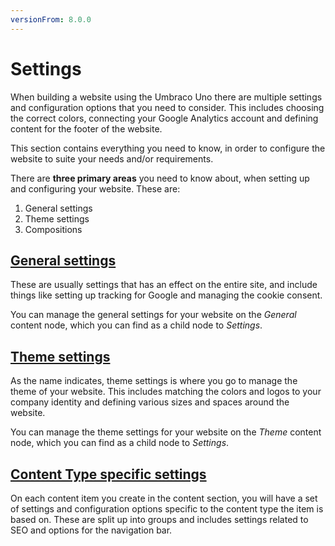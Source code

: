 ```yaml
---
versionFrom: 8.0.0
---
```


# Settings

When building a website using the Umbraco Uno there are multiple settings and configuration options that you need to consider. This includes choosing the correct colors, connecting your Google Analytics account and defining content for the footer of the website.

This section contains everything you need to know, in order to configure the website to suite your needs and/or requirements.

There are **three primary areas** you need to know about, when setting up and configuring your website. These are:

1. General settings
2. Theme settings
3. Compositions

## [General settings](General-Settings)

These are usually settings that has an effect on the entire site, and include things like setting up tracking for Google and managing the cookie consent.

You can manage the general settings for your website on the *General* content node, which you can find as a child node to *Settings*.

## [Theme settings](Theme-settings)

As the name indicates, theme settings is where you go to manage the theme of your website. This includes matching the colors and logos to your company identity and defining various sizes and spaces around the website.

You can manage the theme settings for your website on the *Theme* content node, which you can find as a child node to *Settings*.

## [Content Type specific settings](Specific-Settings)

On each content item you create in the content section, you will have a set of settings and configuration options specific to the content type the item is based on. These are split up into groups and includes settings related to SEO and options for the navigation bar.

